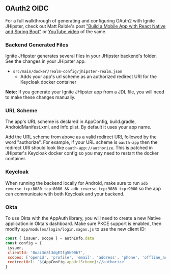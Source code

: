 ## OAuth2 OIDC

For a full walkthrough of generating and configuring OAuth2 with Ignite JHipster, check out Matt Raible's post ["Build a Mobile App with React Native and Spring Boot"](https://developer.okta.com/blog/2018/10/10/react-native-spring-boot-mobile-app) or [YouTube video](https://www.youtube.com/watch?v=h7QcSe-LYZg) of the same.


### Backend Generated Files
Ignite JHipster generates several files in your JHipster backend's folder.  See the changes in your JHipster app.
- `src/main/docker/realm-config/jhipster-realm.json`
  - Adds your app's url scheme as an authorized redirect URI for the Keycloak docker container

**Note:** If you generate your Ignite JHipster app from a JDL file, you will need to make these changes manually.
   
### URL Scheme
The app's URL scheme is declared in AppConfig, build.gradle, AndroidManifest.xml, and Info.plist.  By default it uses your app name.

Add the URL scheme from above as a valid redirect URI, followed by the word "authorize".  For example, if your URL scheme is `oauth-app` then the redirect URI
 should look like `oauth-app://authorize`.  This is patched in JHipster's Keycloak docker config so you may need to restart the docker container.
 
### Keycloak
When running the backend locally for Android, make sure to run `adb reverse tcp:8080 tcp:8080 && adb reverse tcp:9080 tcp:9080` so the app can communicate with both Keycloak and your backend.

### Okta
To use Okta with the AppAuth library, you will need to create a new Native application in Okta's dashboard.  Make sure PKCE support is enabled, then modify `app/modules/login/login.sagas.js` to use the new client ID:

```javascript
const { issuer, scope } = authInfo.data
const config = {
 issuer,
 clientId: '0oai3n8l3dgEIfg5k90h7',
 scopes: ['openid', 'profile', 'email', 'address', 'phone', 'offline_access']
 redirectUrl: `${AppConfig.appUrlScheme}://authorize`
}
```
